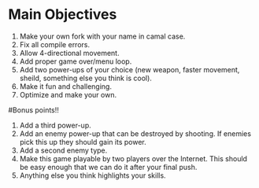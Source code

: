 # Main Objectives
1. Make your own fork with your name in camal case.
2. Fix all compile errors.
2. Allow 4-directional movement.
3. Add proper game over/menu loop.
4. Add two power-ups of your choice (new weapon, faster movement, sheild, something else you think is cool).
5. Make it fun and challenging.
6. Optimize and make your own.

#Bonus points!!
1. Add a third power-up.
2. Add an enemy power-up that can be destroyed by shooting. If enemies pick this up they should gain its power.
3. Add a second enemy type.
4. Make this game playable by two players over the Internet. This should be easy enough that we can do it after your final push.
5. Anything else you think highlights your skills.
